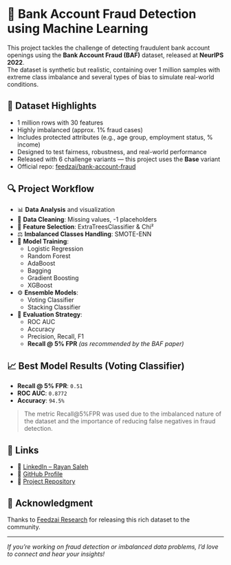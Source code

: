 # 🚨 Bank Account Fraud Detection using Machine Learning

This project tackles the challenge of detecting fraudulent bank account openings using the **Bank Account Fraud (BAF)** dataset, released at **NeurIPS 2022**.  
The dataset is synthetic but realistic, containing over 1 million samples with extreme class imbalance and several types of bias to simulate real-world conditions.

## 📌 Dataset Highlights
- 1 million rows with 30 features
- Highly imbalanced (approx. 1% fraud cases)
- Includes protected attributes (e.g., age group, employment status, % income)
- Designed to test fairness, robustness, and real-world performance
- Released with 6 challenge variants — this project uses the **Base** variant  
- Official repo: [feedzai/bank-account-fraud](https://github.com/feedzai/bank-account-fraud)

## 🔍 Project Workflow
- 📊 **Data Analysis** and visualization
- 🧹 **Data Cleaning**: Missing values, -1 placeholders
- 🔎 **Feature Selection**: ExtraTreesClassifier & Chi²
- ⚖️ **Imbalanced Classes Handling**: SMOTE-ENN
- 🧠 **Model Training**:
  - Logistic Regression
  - Random Forest
  - AdaBoost
  - Bagging
  - Gradient Boosting
  - XGBoost
- ⚙️ **Ensemble Models**:
  - Voting Classifier
  - Stacking Classifier
- 🔎 **Evaluation Strategy**:
  - ROC AUC
  - Accuracy
  - Precision, Recall, F1
  - **Recall @ 5% FPR** *(as recommended by the BAF paper)*

## 📈 Best Model Results (Voting Classifier)
- **Recall @ 5% FPR**: `0.51`
- **ROC AUC**: `0.8772`
- **Accuracy**: `94.5%`

> The metric Recall@5%FPR was used due to the imbalanced nature of the dataset and the importance of reducing false negatives in fraud detection.


## 🔗 Links
- 💼 [LinkedIn – Rayan Saleh](https://www.linkedin.com/in/rayan-saleh-b12a3132a/)
- 🧠 [GitHub Profile](https://github.com/RayanAlDwlah)
- 📂 [Project Repository](https://github.com/RayanAlDwlah/bank-account-fraud-detection)

## 🙌 Acknowledgment
Thanks to [Feedzai Research](https://research.feedzai.com/) for releasing this rich dataset to the community.

---

*If you’re working on fraud detection or imbalanced data problems, I’d love to connect and hear your insights!*
